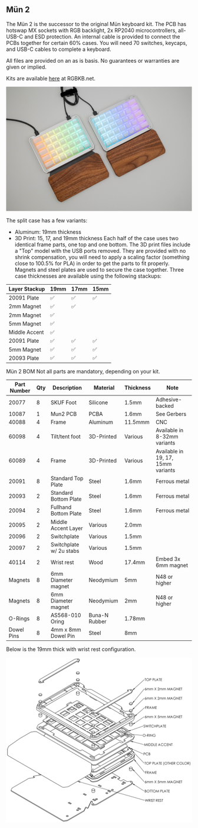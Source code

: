 ## Mün 2
The Mün 2 is the successor to the original Mün keyboard kit. The PCB has hotswap MX sockets with RGB backlight, 2x RP2040 microcontrollers, all-USB-C and ESD protection. An internal cable is provided to connect the PCBs together for certain 60% cases. You will need 70 switches, keycaps, and USB-C cables to complete a keyboard.

All files are provided on an as is basis. No guarantees or warranties are given or implied.

Kits are available [here](https://www.rgbkb.net/collections/mun) at RGBKB.net.

![Assembled keyboard](Images/Photo1.jpg "Mun 2")

The split case has a few variants:
 * Aluminum: 19mm thickness
 * 3D Print: 15, 17, and 19mm thickness
Each half of the case uses two identical frame parts, one top and one bottom. The 3D print files include a "Top" model with the USB ports removed. They are provided with no shrink compensation, you will need to apply a scaling factor (something close to 100.5% for PLA) in order to get the parts to fit properly. Magnets and steel plates are used to secure the case together. Three case thicknesses are available using the following stackups:

| Layer Stackup | 19mm | 17mm | 15mm |
| --- | --- | --- | --- |
| 20091 Plate  |:white_check_mark:|:white_check_mark:|:white_check_mark:|
| 2mm Magnet   |:white_check_mark:|:white_check_mark:|   |
| 2mm Magnet   |:white_check_mark:|   |   |
| 5mm Magnet   |:white_check_mark:|   |   |
| Middle Accent|:white_check_mark:|   |   |
| 20091 Plate  |:white_check_mark:|:white_check_mark:|:white_check_mark:|
| 5mm Magnet   |:white_check_mark:|:white_check_mark:|:white_check_mark:|
| 20093 Plate  |:white_check_mark:|:white_check_mark:|:white_check_mark:|


Mün 2 BOM
Not all parts are mandatory, depending on your kit.

|Part Number | Qty |  Description  | Material | Thickness |  Note |
| ---------- | --- | ------------- | ------------- | ------------- | ------------- |
|      20077 |  8  |     SKUF Foot | Silicone | 1.5mm | Adhesive-backed
|      10087 |  1  |      Mun2 PCB | PCBA | 1.6mm | See Gerbers
|      40088 |  4  |         Frame | Aluminum | 11.5mmm | CNC
|      60098 |  4  |Tilt/tent foot | 3D-Printed | Various | Available in 8-32mm variants
|      60089 |  4  |         Frame | 3D-Printed | Various | Available in 19, 17, 15mm variants
|      20091 |  8  |Standard Top Plate | Steel | 1.6mm | Ferrous metal
|      20093 |  2  |Standard Bottom Plate | Steel | 1.6mm | Ferrous metal
|      20094 |  2  |Fullhand Bottom Plate | Steel | 1.6mm | Ferrous metal
|      20095 |  2  |Middle Accent Layer | Various | 2.0mm |
|      20096 |  2  |   Switchplate | Various | 1.5mm |
|      20097 |  2  |Switchplate w/ 2u stabs | Various | 1.5mm |
|      40114 |  2  |    Wrist rest | Wood | 17.4mm | Embed 3x 6mm magnet
|    Magnets |  8  |6mm Diameter magnet | Neodymium | 5mm | N48 or higher
|    Magnets |  8  |6mm Diameter magnet | Neodymium | 2mm | N48 or higher
|    O-Rings |  8  |AS568-010 Oring | Buna-N Rubber | 1.78mm |
| Dowel Pins |  8  |4mm x 8mm Dowel Pin | Steel | 8mm |

Below is the 19mm thick with wrist rest configuration.

![Exploded view assembly](Images/ExplodedAssembly.PNG "Mun 2 Assembly")
